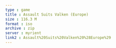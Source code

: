 ```yaml
---
type : game
title : Assault Suits Valken (Europe)
size : 116.3 M
format : iso
archive : zip
server : myrient
link2 : Assault%20Suits%20Valken%20%28Europe%29
---
```

